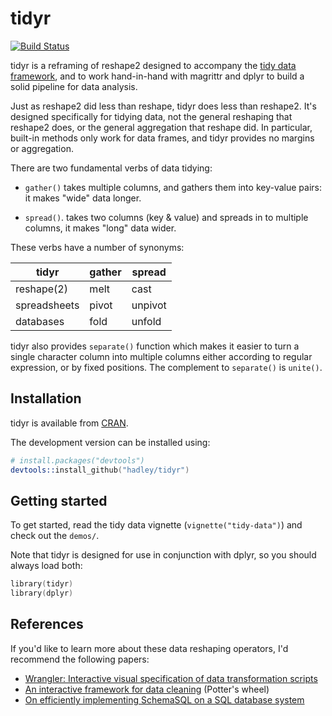 # tidyr

[![Build Status](https://travis-ci.org/hadley/tidyr.png?branch=master)](https://travis-ci.org/hadley/tidyr)

tidyr is a reframing of reshape2 designed to accompany the [tidy data framework](http://vita.had.co.nz/papers/tidy-data.html), and to work hand-in-hand with magrittr and dplyr to build a solid pipeline for data analysis. 

Just as reshape2 did less than reshape, tidyr does less than reshape2. It's designed specifically for tidying data, not the general reshaping that reshape2 does, or the general aggregation that reshape did. In particular, built-in methods only work for data frames, and tidyr provides no margins or aggregation. 

There are two fundamental verbs of data tidying: 

* `gather()` takes multiple columns, and gathers them into key-value pairs: it 
  makes "wide" data longer.

* `spread()`. takes two columns (key & value) and spreads in to multiple 
  columns, it makes "long" data wider. 

These verbs have a number of synonyms:

| tidyr        | gather | spread  |
|--------------|--------|---------|
| reshape(2)   | melt   | cast    |
| spreadsheets | pivot  | unpivot | 
| databases    | fold   | unfold  |

tidyr also provides `separate()` function which makes it easier to turn a single character column into multiple columns either according to regular expression, or by fixed positions. The complement to `separate()` is `unite()`.

## Installation

tidyr is available from [CRAN](http://cran.r-project.org/package=tidyr). 

The development version can be installed using:

```s
# install.packages("devtools")
devtools::install_github("hadley/tidyr")
```

## Getting started

To get started, read the tidy data vignette (`vignette("tidy-data")`) and check out the `demos/`. 

Note that tidyr is designed for use in conjunction with dplyr, so you should always load both:

```s
library(tidyr)
library(dplyr)
```
## References

If you'd like to learn more about these data reshaping operators, I'd recommend the following papers:

* [Wrangler: Interactive visual specification of data transformation scripts](http://vis.stanford.edu/papers/wrangler)
* [An interactive framework for data cleaning](http://www.eecs.berkeley.edu/Pubs/TechRpts/2000/CSD-00-1110.pdf) (Potter's wheel)
* [On efficiently implementing SchemaSQL on a SQL database system](http://www.vldb.org/conf/1999/P45.pdf)

